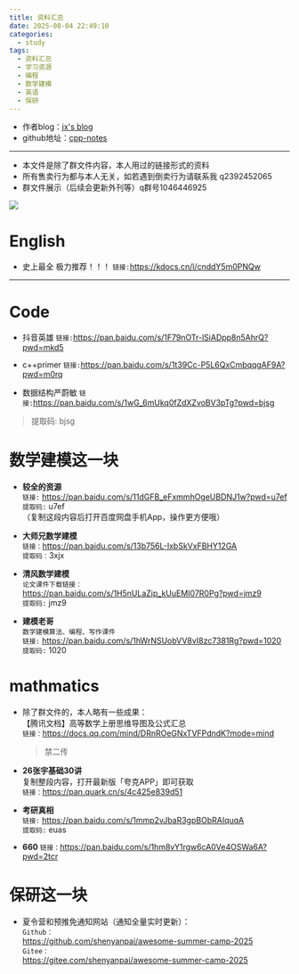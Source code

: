 ```yaml
---
title: 资料汇总
date: 2025-08-04 22:49:10
categories:
  - study
tags:
  - 资料汇总
  - 学习资源
  - 编程
  - 数学建模
  - 英语
  - 保研
---
```



- 作者blog：[jx's blog](https://jiangxu.net/ "个人博客")
- github地址：[cpp-notes](https://github.com/Jaxon1216/cpp-notes)

---
- 本文件是除了群文件内容，本人用过的链接形式的资料  
- 所有售卖行为都与本人无关，如若遇到倒卖行为请联系我 q2392452065  
- 群文件展示（后续会更新外刊等）q群号1046446925  
 

![](/img/test.png)


# English
- 史上最全 极力推荐！！！
`链接:`https://kdocs.cn/l/cnddY5m0PNQw
---


# Code

- 抖音英雄
`链接:`https://pan.baidu.com/s/1F79nOTr-lSiADpp8n5AhrQ?pwd=mkd5 

- c++primer
`链接:`https://pan.baidu.com/s/1t39Cc-P5L6QxCmbqqgAF9A?pwd=m0rq

- 数据结构严蔚敏
`链接:`https://pan.baidu.com/s/1wG_6mUkq0fZdXZvoBV3pTg?pwd=bjsg 
> 提取码: bjsg 


# 数学建模这一块
- **较全的资源**  
  `链接:` https://pan.baidu.com/s/11dGFB_eFxmmhOgeUBDNJ1w?pwd=u7ef  
  `提取码:` u7ef  
  （复制这段内容后打开百度网盘手机App，操作更方便哦）

- **大师兄数学建模**  
  `链接：`https://pan.baidu.com/s/13b756L-IxbSkVxFBHY12GA  
  `提取码：`3xjx

- **清风数学建模**  
  `论文课件下载链接：`  
  https://pan.baidu.com/s/1H5nULaZip_kUuEMI07R0Pg?pwd=jmz9  
  `提取码:` jmz9 

- **建模老哥**  
  `数学建模算法、编程、写作课件`  
  `链接:` https://pan.baidu.com/s/1hWrNSUobVV8vI8zc7381Rg?pwd=1020  
  `提取码:` 1020 

# mathmatics
- 除了群文件的，本人略有一些成果：  
  【腾讯文档】高等数学上册思维导图及公式汇总  
  `链接：`https://docs.qq.com/mind/DRnROeGNxTVFPdndK?mode=mind  
  > 禁二传

- **26张宇基础30讲**  
  复制整段内容，打开最新版「夸克APP」即可获取  
  `链接：`https://pan.quark.cn/s/4c425e839d51

- **考研真相**  
  `链接:` https://pan.baidu.com/s/1mmp2vJbaR3gpBObRAIquqA  
  `提取码:` euas

- **660**
  `链接：`https://pan.baidu.com/s/1hm8vY1rgw6cA0Ve4OSWa6A?pwd=2tcr
  
# 保研这一块

- 夏令营和预推免通知网站（通知全量实时更新）：  
  `Github：`  
  https://github.com/shenyanpai/awesome-summer-camp-2025  
  `Gitee：`  
  https://gitee.com/shenyanpai/awesome-summer-camp-2025


